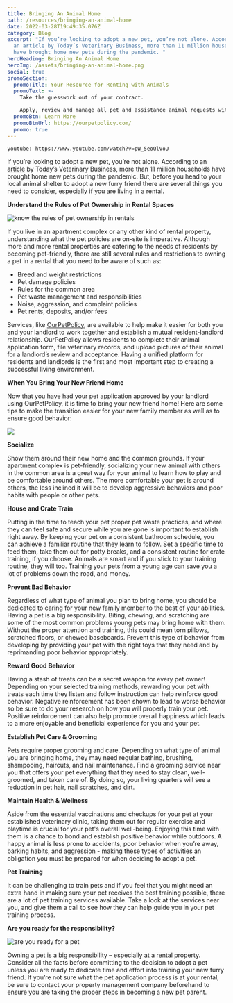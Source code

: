 ```yaml
---
title: Bringing An Animal Home
path: /resources/bringing-an-animal-home
date: 2022-03-28T19:49:35.076Z
category: Blog
excerpt: "If you’re looking to adopt a new pet, you’re not alone. According to
  an article by Today’s Veterinary Business, more than 11 million households
  have brought home new pets during the pandemic. "
heroHeading: Bringing An Animal Home
heroImg: /assets/bringing-an-animal-home.png
social: true
promoSection:
  promoTitle: Your Resource for Renting with Animals
  promoText: >-
    Take the guesswork out of your contract. 

    Apply, review and manage all pet and assistance animal requests with ease at your rental. 
  promoBtn: Learn More
  promoBtnUrl: https://ourpetpolicy.com/
  promo: true
---
```

`youtube: https://www.youtube.com/watch?v=pW_5eoQlVoU`

If you’re looking to adopt a new pet, you’re not alone. According to an [article](https://todaysveterinarybusiness.com/pets-appa-survey-covid/) by Today’s Veterinary Business, more than 11 million households have brought home new pets during the pandemic. But, before you head to your local animal shelter to adopt a new furry friend there are several things you need to consider, especially if you are living in a rental.

**Understand the Rules of Pet Ownership in Rental Spaces**

![know the rules of pet ownership in rentals](/assets/rules_of_pet_ownership.jpg "know the rules of pet ownership in rentals")

If you live in an apartment complex or any other kind of rental property, understanding what the pet policies are on-site is imperative. Although more and more rental properties are catering to the needs of residents by becoming pet-friendly, there are still several rules and restrictions to owning a pet in a rental that you need to be aware of such as:

* Breed and weight restrictions
* Pet damage policies
* Rules for the common area
* Pet waste management and responsibilities 
* Noise, aggression, and complaint policies
* Pet rents, deposits, and/or fees

Services, like [OurPetPolicy](https://ourpetpolicy.com/), are available to help make it easier for both you and your landlord to work together and establish a mutual resident-landlord relationship. OurPetPolicy allows residents to complete their animal application form, file veterinary records, and upload pictures of their animal for a landlord’s review and acceptance. Having a unified platform for residents and landlords is the first and most important step to creating a successful living environment. 

**When You Bring Your New Friend Home**

Now that you have had your pet application approved by your landlord using OurPetPolicy, it is time to bring your new friend home! Here are some tips to make the transition easier for your new family member as well as to ensure good behavior:

![](/assets/bringing_an_animal_home1.jpg)

**Socialize**

Show them around their new home and the common grounds. If your apartment complex is pet-friendly, socializing your new animal with others in the common area is a great way for your animal to learn how to play and be comfortable around others. The more comfortable your pet is around others, the less inclined it will be to develop aggressive behaviors and poor habits with people or other pets.

**House and Crate Train**

Putting in the time to teach your pet proper pet waste practices, and where they can feel safe and secure while you are gone is important to establish right away. By keeping your pet on a consistent bathroom schedule, you can achieve a familiar routine that they learn to follow. Set a specific time to feed them, take them out for potty breaks, and a consistent routine for crate training, if you choose. Animals are smart and if you stick to your training routine, they will too. Training your pets from a young age can save you a lot of problems down the road, and money.

**Prevent Bad Behavior**

Regardless of what type of animal you plan to bring home, you should be dedicated to caring for your new family member to the best of your abilities. Having a pet is a big responsibility. Biting, chewing, and scratching are some of the most common problems young pets may bring home with them. Without the proper attention and training, this could mean torn pillows, scratched floors, or chewed baseboards. Prevent this type of behavior from developing by providing your pet with the right toys that they need and by reprimanding poor behavior appropriately. 

**Reward Good Behavior**

Having a stash of treats can be a secret weapon for every pet owner! Depending on your selected training methods, rewarding your pet with treats each time they listen and follow instruction can help reinforce good behavior. Negative reinforcement has been shown to lead to worse behavior so be sure to do your research on how you will properly train your pet. Positive reinforcement can also help promote overall happiness which leads to a more enjoyable and beneficial experience for you and your pet.

**Establish Pet Care & Grooming**

Pets require proper grooming and care. Depending on what type of animal you are bringing home, they may need regular bathing, brushing, shampooing, haircuts, and nail maintenance. Find a grooming service near you that offers your pet everything that they need to stay clean, well-groomed, and taken care of. By doing so, your living quarters will see a reduction in pet hair, nail scratches, and dirt.

**Maintain Health & Wellness**

Aside from the essential vaccinations and checkups for your pet at your established veterinary clinic, taking them out for regular exercise and playtime is crucial for your pet's overall well-being. Enjoying this time with them is a chance to bond and establish positive behavior while outdoors. A happy animal is less prone to accidents, poor behavior when you’re away, barking habits, and aggression - making these types of activities an obligation you must be prepared for when deciding to adopt a pet.

**Pet Training**

It can be challenging to train pets and if you feel that you might need an extra hand in making sure your pet receives the best training possible, there are a lot of pet training services available. Take a look at the services near you, and give them a call to see how they can help guide you in your pet training process.

**Are you ready for the responsibility?**

![are you ready for a pet](/assets/bringing-animal-home-blog.jpg "are you ready for a pet")

Owning a pet is a big responsibility – especially at a rental property. Consider all the facts before committing to the decision to adopt a pet unless you are ready to dedicate time and effort into training your new furry friend. If you’re not sure what the pet application process is at your rental, be sure to contact your property management company beforehand to ensure you are taking the proper steps in becoming a new pet parent.